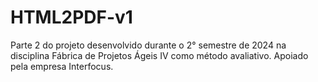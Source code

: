 # HTML2PDF-v1

Parte 2 do projeto desenvolvido durante o 2° semestre de 2024 na disciplina Fábrica de Projetos Ágeis IV como método avaliativo. Apoiado pela empresa Interfocus. 
